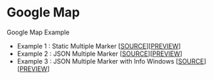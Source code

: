 # Google Map
Google Map Example

* Example 1 : Static Multiple Marker [[SOURCE](https://github.com/kpkt/google-map/blob/master/static_multiple_makers.html)][[PREVIEW](https://codepen.io/mzm-dev/full/ZqBRdQ/)]
* Example 2 : JSON Multiple Marker [[SOURCE](https://github.com/kpkt/google-map/blob/master/json_multiple_makers.html)][[PREVIEW](https://codepen.io/mzm-dev/full/MPbqXq/)]
* Example 3 : JSON Multiple Marker with Info Windows [[SOURCE](https://github.com/kpkt/google-map/blob/master/makers_info_windows.html)][[PREVIEW](https://codepen.io/mzm-dev/full/ZqBRdQ/)]

